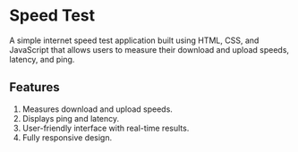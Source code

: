 # Speed Test

A simple internet speed test application built using HTML, CSS, and JavaScript that allows users to measure their download and upload speeds, latency, and ping.

## Features

1. Measures download and upload speeds.
2. Displays ping and latency.
3. User-friendly interface with real-time results.
4. Fully responsive design.
